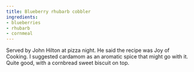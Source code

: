 ```yaml
---
title: Blueberry rhubarb cobbler
ingredients:
- blueberries
- rhubarb
- cornmeal
---
```


Served by John Hilton at pizza night. He said the recipe was Joy of Cooking.
I suggested cardamom as an aromatic spice that might go with it. Quite good,
with a cornbread sweet biscuit on top.
